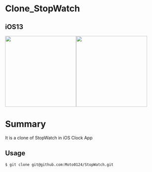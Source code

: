 # Clone_StopWatch

## iOS13

<img src="https://user-images.githubusercontent.com/43462166/74788534-5ed98400-52f5-11ea-9d00-13b611f7f148.PNG" width="230"><img src="https://user-images.githubusercontent.com/43462166/74788573-7b75bc00-52f5-11ea-9be9-086e152a6d8c.PNG" width="230">


# Summary



It is a clone of StopWatch in iOS Clock App

## Usage
`$ git clone git@github.com:Moto0124/StopWatch.git`
